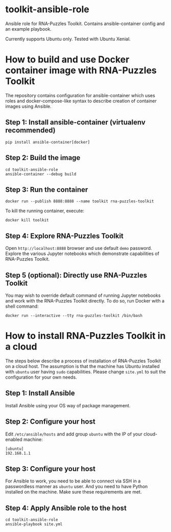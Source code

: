 # toolkit-ansible-role
Ansible role for RNA-Puzzles Toolkit. Contains ansible-container config and an example playbook.

Currently supports Ubuntu only. Tested with Ubuntu Xenial.

# How to build and use Docker container image with RNA-Puzzles Toolkit
The repository contains configuration for ansible-container which uses roles and docker-compose-like syntax to describe creation of container images using Ansible. 

## Step 1: Install ansible-container (virtualenv recommended)
```
pip install ansible-container[docker]
```

## Step 2: Build the image
```
cd toolkit-ansible-role
ansible-container --debug build
```

## Step 3: Run the container
```
docker run --publish 8888:8888 --name toolkit rna-puzzles-toolkit 
```

To kill the running container, execute:
```
docker kill toolkit
```

## Step 4: Explore RNA-Puzzles Toolkit
Open `http://localhost:8888` browser and use default `demo` password. Explore the various Jupyter notebooks which demonstrate capabilities of RNA-Puzzles Toolkit. 

## Step 5 (optional): Directly use RNA-Puzzles Toolkit
You may wish to override default command of running Jupyter notebooks and work with the RNA-Puzzles Toolkit directly. To do so, run Docker with a shell command:
```
docker run --interactive --tty rna-puzzles-toolkit /bin/bash
```

# How to install RNA-Puzzles Toolkit in a cloud
The steps below describe a process of installation of RNA-Puzzles Toolkit on a cloud host. The assumption is that the machine has Ubuntu installed with `ubuntu` user having `sudo` capabilities. Please change `site.yml` to suit the configuration for your own needs.

## Step 1: Install Ansible
Install Ansible using your OS way of package management.

## Step 2: Configure your host
Edit `/etc/ansible/hosts` and add group `ubuntu` with the IP of your cloud-enabled machine:
```
[ubuntu]
192.168.1.1
```

## Step 3: Configure your host
For Ansible to work, you need to be able to connect via SSH in a passwordless manner as `ubuntu` user. And you need to have Python installed on the machine. Make sure these requirements are met.

## Step 4: Apply Ansible role to the host
```
cd toolkit-ansible-role
ansible-playbook site.yml
```
